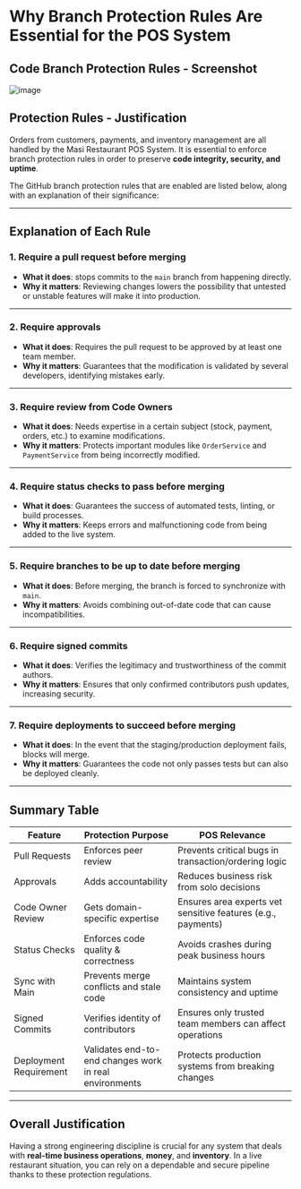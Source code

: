 # Why Branch Protection Rules Are Essential for the POS System

## Code Branch Protection Rules - Screenshot

![image](https://github.com/user-attachments/assets/cd3da3d2-e74e-43a2-bf66-108333182c7d)




## Protection Rules - Justification
Orders from customers, payments, and inventory management are all handled by the Masi Restaurant POS System. It is essential to enforce branch protection rules in order to preserve **code integrity, security, and uptime**.

The GitHub branch protection rules that are enabled are listed below, along with an explanation of their significance:

---

## Explanation of Each Rule

### 1. **Require a pull request before merging**
- **What it does**: stops commits to the `main` branch from happening directly.
- **Why it matters**: Reviewing changes lowers the possibility that untested or unstable features will make it into production.

---

### 2. **Require approvals**
- **What it does**: Requires the pull request to be approved by at least one team member.
- **Why it matters**: Guarantees that the modification is validated by several developers, identifying mistakes early.

---

### 3. **Require review from Code Owners**
- **What it does**: Needs expertise in a certain subject (stock, payment, orders, etc.) to examine modifications.
- **Why it matters**: Protects important modules like `OrderService` and `PaymentService` from being incorrectly modified.

---

### 4. **Require status checks to pass before merging**
- **What it does**: Guarantees the success of automated tests, linting, or build processes.
- **Why it matters**: Keeps errors and malfunctioning code from being added to the live system.

---

### 5. **Require branches to be up to date before merging**
- **What it does**: Before merging, the branch is forced to synchronize with `main`.
- **Why it matters**: Avoids combining out-of-date code that can cause incompatibilities.

---

### 6. **Require signed commits**
- **What it does**: Verifies the legitimacy and trustworthiness of the commit authors.
- **Why it matters**: Ensures that only confirmed contributors push updates, increasing security.

---

### 7. **Require deployments to succeed before merging**
- **What it does**: In the event that the staging/production deployment fails, blocks will merge.
- **Why it matters**: Guarantees the code not only passes tests but can also be deployed cleanly.

---

## Summary Table

| Feature                        | Protection Purpose                                            | POS Relevance                                                  |
|-------------------------------|----------------------------------------------------------------|----------------------------------------------------------------|
| Pull Requests                 | Enforces peer review                                           | Prevents critical bugs in transaction/ordering logic           |
| Approvals                    | Adds accountability                                            | Reduces business risk from solo decisions                      |
| Code Owner Review            | Gets domain-specific expertise                                 | Ensures area experts vet sensitive features (e.g., payments)   |
| Status Checks                | Enforces code quality & correctness                           | Avoids crashes during peak business hours                      |
| Sync with Main               | Prevents merge conflicts and stale code                        | Maintains system consistency and uptime                        |
| Signed Commits              | Verifies identity of contributors                              | Ensures only trusted team members can affect operations        |
| Deployment Requirement      | Validates end-to-end changes work in real environments         | Protects production systems from breaking changes              |

---

## Overall Justification

Having a strong engineering discipline is crucial for any system that deals with **real-time business operations**, **money**, and **inventory**. In a live restaurant situation, you can rely on a dependable and secure pipeline thanks to these protection regulations.
